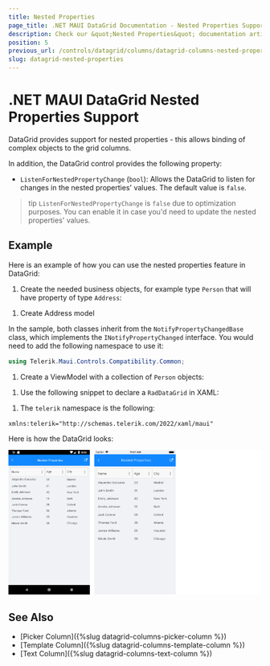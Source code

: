 ```yaml
---
title: Nested Properties
page_title: .NET MAUI DataGrid Documentation - Nested Properties Support
description: Check our &quot;Nested Properties&quot; documentation article for Telerik DataGrid for .NET MAUI.
position: 5
previous_url: /controls/datagrid/columns/datagrid-columns-nested-properties
slug: datagrid-nested-properties
---
```


# .NET MAUI DataGrid Nested Properties Support

DataGrid provides support for nested properties - this allows binding of complex objects to the grid columns.

In addition, the DataGrid control provides the following property:  
* `ListenForNestedPropertyChange` (`bool`): Allows the DataGrid to listen for changes in the nested properties' values. The default value is `false`.

>tip `ListenForNestedPropertyChange` is `false` due to optimization purposes. You can enable it in case you'd need to update the nested properties' values.

## Example

Here is an example of how you can use the nested properties feature in DataGrid:

1. Create the needed business objects, for example type `Person` that will have property of type `Address`:

 <snippet id='datagrid-nested-property-person' />

1. Create Address model

 <snippet id='datagrid-nested-proprty-address' />

In the sample, both classes inherit from the `NotifyPropertyChangedBase` class, which implements the `INotifyPropertyChanged` interface. You would need to add the following namespace to use it:

 ```C#
using Telerik.Maui.Controls.Compatibility.Common;
 ```

1. Create a ViewModel with a collection of `Person` objects:

 <snippet id='datagrid-nested-property-viewmodel' />

1. Use the following snippet to declare a `RadDataGrid` in XAML:

 <snippet id='datagrid-nested-property-xaml' />

1. The `telerik` namespace is the following:

 ```XAML
xmlns:telerik="http://schemas.telerik.com/2022/xaml/maui"
 ```

Here is how the DataGrid looks:

![DataGrid Nested Properties](../images/datagrid-nested-properties.png)

## See Also

- [Picker Column]({%slug datagrid-columns-picker-column %})
- [Template Column]({%slug datagrid-columns-template-column %})
- [Text Column]({%slug datagrid-columns-text-column %})
